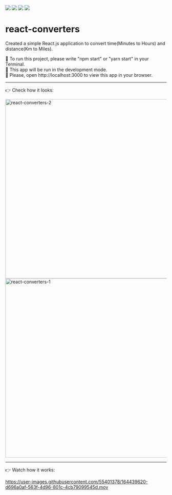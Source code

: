 <img src="https://img.shields.io/badge/react-61DAFB?style=for-the-badge&logo=react&logoColor=black">  <img src="https://img.shields.io/badge/javascript-F7DF1E?style=for-the-badge&logo=javascript&logoColor=black">  <img src="https://img.shields.io/badge/html5-E34F26?style=for-the-badge&logo=html5&logoColor=white"> <img src="https://img.shields.io/badge/css-1572B6?style=for-the-badge&logo=css3&logoColor=white"> 

# react-converters
Created a simple React.js application to convert time(Minutes to Hours) and distance(Km to Miles). 

🌼 To run this project, please write "npm start" or "yarn start" in your Terminal. </br>
📌 This app will be run in the development mode. </br>
📌 Please, open http://localhost:3000 to view this app in your browser. </br>

-----

👉 Check how it looks: 

<img width="560" alt="react-converters-2" src="https://user-images.githubusercontent.com/55401378/164439640-5299b08c-95be-4077-a269-ea21e8029138.png">

<img width="560" alt="react-converters-1" src="https://user-images.githubusercontent.com/55401378/164439660-bd7b2bcf-ec8e-4989-930c-2367e2193ecc.png">

-----

👉 Watch how it works: 


https://user-images.githubusercontent.com/55401378/164439620-d696a0af-563f-4d96-801c-4cb79099545d.mov

